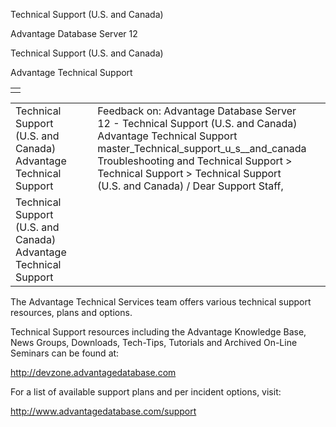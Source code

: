 Technical Support (U.S. and Canada)




Advantage Database Server 12  

Technical Support (U.S. and Canada)

Advantage Technical Support

|  |
| --- |
|  |

|  |  |  |  |  |
| --- | --- | --- | --- | --- |
| Technical Support (U.S. and Canada)  Advantage Technical Support |  |  | Feedback on: Advantage Database Server 12 - Technical Support (U.S. and Canada) Advantage Technical Support master\_Technical\_support\_u\_s\_\_and\_canada Troubleshooting and Technical Support > Technical Support > Technical Support   (U.S. and Canada) / Dear Support Staff, |  |
| Technical Support (U.S. and Canada)  Advantage Technical Support |  |  |  |  |

The Advantage Technical Services team offers various technical support resources, plans and options.

Technical Support resources including the Advantage Knowledge Base, News Groups, Downloads, Tech-Tips, Tutorials and Archived On-Line Seminars can be found at:

http://devzone.advantagedatabase.com

For a list of available support plans and per incident options, visit:

http://www.advantagedatabase.com/support